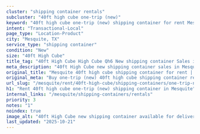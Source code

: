 ```yaml
---
cluster: "shipping container rentals"
subcluster: "40ft high cube one-trip (new)"
keyword: "40ft high cube one-trip (new) shipping container for rent Mesquite, TX"
intent: "Transactional-Local"
page_type: "Location-Product"
city: "Mesquite, TX"
service_type: "shipping container"
condition: "New"
size: "40ft High Cube"
title_tag: "40ft High Cube High Cube Qh6 New shipping container Sales in Mesquite | LC Container"
meta_description: "40ft High Cube new shipping container sales in Mesquite. High cube containers with extra height. Fast delivery, competitive pricing. Serving shipping containers area. Quote ID: ACP. Call (214) 524-4168 for your free quote today."
original_title: "Mesquite 40ft high cube shipping container for rent | LC"
original_meta: "Buy one-trip (new) 40ft high cube shipping container rent with local delivery in Mesquite, TX. LC Container — local Since 2003. Request a fast quote today."
url_slug: "/mesquite/rent/40ft-high-cube/shipping-containers/one-trip-new"
h1: "Rent 40ft high cube one-trip (new) shipping container in Mesquite"
internal_links: "/mesquite/shipping-containers/rentals"
priority: 3
notes: "1"
noindex: true
image_alt: "40ft High Cube new shipping container available for delivery in Mesquite"
last_updated: "2025-10-21"
---
```


<!-- TODO: Add unique city/inventory copy, images, and internal links here. -->
